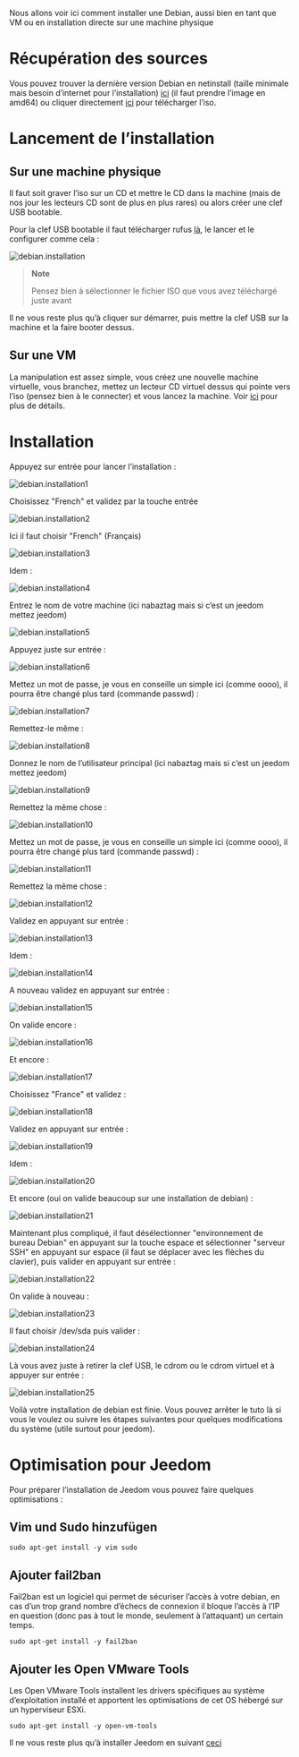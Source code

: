 Nous allons voir ici comment installer une Debian, aussi bien en tant
que VM ou en installation directe sur une machine physique

Récupération des sources 
========================

Vous pouvez trouver la dernière version Debian en netinstall (taille
minimale mais besoin d’internet pour l’installation)
[ici](https://www.debian.org/CD/netinst) (il faut prendre l’image en
amd64) ou cliquer directement
[ici](http://cdimage.debian.org/debian-cd/9.1.0/amd64/iso-cd/debian-9.1.0-amd64-netinst.iso)
pour télécharger l’iso.

Lancement de l’installation 
===========================

Sur une machine physique 
------------------------

Il faut soit graver l’iso sur un CD et mettre le CD dans la machine
(mais de nos jour les lecteurs CD sont de plus en plus rares) ou alors
créer une clef USB bootable.

Pour la clef USB bootable il faut télécharger rufus
[là](http://rufus.akeo.ie/downloads/rufus-2.9.exe), le lancer et le
configurer comme cela :

![debian.installation](../images/debian.installation.PNG)

> **Note**
>
> Pensez bien à sélectionner le fichier ISO que vous avez téléchargé
> juste avant

Il ne vous reste plus qu’à cliquer sur démarrer, puis mettre la clef USB
sur la machine et la faire booter dessus.

Sur une VM 
----------

La manipulation est assez simple, vous créez une nouvelle machine
virtuelle, vous branchez, mettez un lecteur CD virtuel dessus qui pointe
vers l’iso (pensez bien à le connecter) et vous lancez la machine. Voir
[ici](https://jeedom.github.io/documentation/howto/fr_FR/doc-howto-vmware.creer_une_vm.html)
pour plus de détails.

Installation 
============

Appuyez sur entrée pour lancer l’installation :

![debian.installation1](../images/debian.installation1.PNG)

Choisissez "French" et validez par la touche entrée

![debian.installation2](../images/debian.installation2.PNG)

Ici il faut choisir "French" (Français)

![debian.installation3](../images/debian.installation3.PNG)

Idem :

![debian.installation4](../images/debian.installation4.PNG)

Entrez le nom de votre machine (ici nabaztag mais si c’est un jeedom
mettez jeedom)

![debian.installation5](../images/debian.installation5.PNG)

Appuyez juste sur entrée :

![debian.installation6](../images/debian.installation6.PNG)

Mettez un mot de passe, je vous en conseille un simple ici (comme oooo),
il pourra être changé plus tard (commande passwd) :

![debian.installation7](../images/debian.installation7.PNG)

Remettez-le même :

![debian.installation8](../images/debian.installation8.PNG)

Donnez le nom de l’utilisateur principal (ici nabaztag mais si c’est un
jeedom mettez jeedom)

![debian.installation9](../images/debian.installation9.PNG)

Remettez la même chose :

![debian.installation10](../images/debian.installation10.PNG)

Mettez un mot de passe, je vous en conseille un simple ici (comme oooo),
il pourra être changé plus tard (commande passwd) :

![debian.installation11](../images/debian.installation11.PNG)

Remettez la même chose :

![debian.installation12](../images/debian.installation12.PNG)

Validez en appuyant sur entrée :

![debian.installation13](../images/debian.installation13.PNG)

Idem :

![debian.installation14](../images/debian.installation14.PNG)

A nouveau validez en appuyant sur entrée :

![debian.installation15](../images/debian.installation15.PNG)

On valide encore :

![debian.installation16](../images/debian.installation16.PNG)

Et encore :

![debian.installation17](../images/debian.installation17.PNG)

Choisissez "France" et validez :

![debian.installation18](../images/debian.installation18.PNG)

Validez en appuyant sur entrée :

![debian.installation19](../images/debian.installation19.PNG)

Idem :

![debian.installation20](../images/debian.installation20.PNG)

Et encore (oui on valide beaucoup sur une installation de debian) :

![debian.installation21](../images/debian.installation21.PNG)

Maintenant plus compliqué, il faut désélectionner "environnement de
bureau Debian" en appuyant sur la touche espace et sélectionner "serveur
SSH" en appuyant sur espace (il faut se déplacer avec les flèches du
clavier), puis valider en appuyant sur entrée :

![debian.installation22](../images/debian.installation22.PNG)

On valide à nouveau :

![debian.installation23](../images/debian.installation23.PNG)

Il faut choisir /dev/sda puis valider :

![debian.installation24](../images/debian.installation24.PNG)

Là vous avez juste à retirer la clef USB, le cdrom ou le cdrom virtuel
et à appuyer sur entrée :

![debian.installation25](../images/debian.installation25.PNG)

Voilà votre installation de debian est finie. Vous pouvez arrêter le
tuto là si vous le voulez ou suivre les étapes suivantes pour quelques
modifications du système (utile surtout pour jeedom).

Optimisation pour Jeedom 
========================

Pour préparer l’installation de Jeedom vous pouvez faire quelques
optimisations :

Vim und Sudo hinzufügen
-------------------

    sudo apt-get install -y vim sudo

Ajouter fail2ban 
----------------

Fail2ban est un logiciel qui permet de sécuriser l’accès à votre debian,
en cas d’un trop grand nombre d’échecs de connexion il bloque l’accès à
l’IP en question (donc pas à tout le monde, seulement à l’attaquant) un
certain temps.

    sudo apt-get install -y fail2ban

Ajouter les Open VMware Tools 
-----------------------------

Les Open VMware Tools installent les drivers spécifiques au système
d’exploitation installé et apportent les optimisations de cet OS hébergé
sur un hyperviseur ESXi.

    sudo apt-get install -y open-vm-tools

Il ne vous reste plus qu’à installer Jeedom en suivant
[ceci](https://jeedom.github.io/documentation/installation/fr_FR/index#tocAnchor-1-27)
